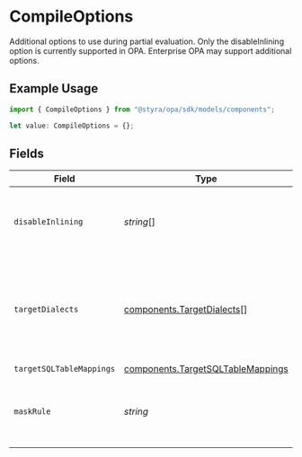 # CompileOptions

Additional options to use during partial evaluation. Only the disableInlining option is currently supported in OPA. Enterprise OPA may support additional options.

## Example Usage

```typescript
import { CompileOptions } from "@styra/opa/sdk/models/components";

let value: CompileOptions = {};
```

## Fields

| Field                                                                                         | Type                                                                                          | Required                                                                                      | Description                                                                                   |
| --------------------------------------------------------------------------------------------- | --------------------------------------------------------------------------------------------- | --------------------------------------------------------------------------------------------- | --------------------------------------------------------------------------------------------- |
| `disableInlining`                                                                             | *string*[]                                                                                    | :heavy_minus_sign:                                                                            | A list of paths to exclude from partial evaluation inlining.                                  |
| `targetDialects`                                                                              | [components.TargetDialects](../../../sdk/models/components/targetdialects.md)[]               | :heavy_minus_sign:                                                                            | The output targets for partial evaluation. Different targets will have different constraints. |
| `targetSQLTableMappings`                                                                      | [components.TargetSQLTableMappings](../../../sdk/models/components/targetsqltablemappings.md) | :heavy_minus_sign:                                                                            | N/A                                                                                           |
| `maskRule`                                                                                    | *string*                                                                                      | :heavy_minus_sign:                                                                            | The Rego rule to evaluate for generating column masks.                                        |